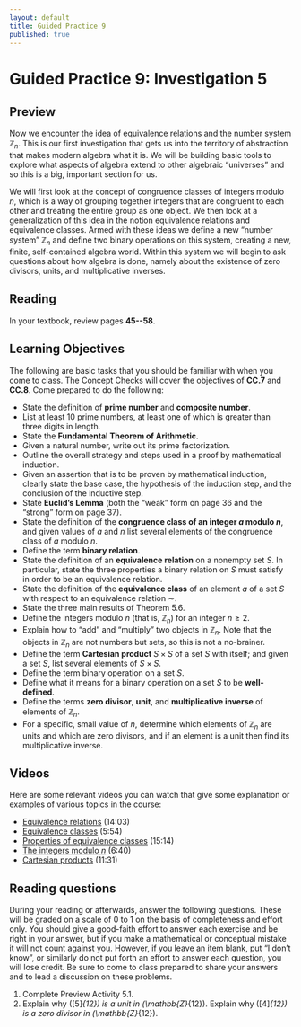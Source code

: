 ```yaml
---
layout: default
title: Guided Practice 9
published: true
---
```



# Guided Practice 9: Investigation 5

## Preview

Now we encounter the idea of equivalence relations and the number system $\mathbb{Z}_n$. This is our first investigation that gets us into the territory of abstraction that makes modern algebra what it is. We will be building basic tools to explore what aspects of algebra extend to other algebraic “universes” and so this is a big, important section for us.

We will first look at the concept of congruence classes of integers modulo $n$, which is a way of grouping together integers that are congruent to each other and treating the entire group as one object. We then look at a generalization of this idea in the notion equivalence relations and equivalence classes. Armed with these ideas we define a new “number system” $\mathbb{Z}_n$ and define two binary operations on this system, creating a new, finite, self-contained algebra world. Within this system we will begin to ask questions about how algebra is done, namely about the existence of zero divisors, units, and multiplicative inverses.

## Reading

In your textbook, review pages __45--58__. 

## Learning Objectives 

The following are basic tasks that you should be familiar with when you come to class. The Concept Checks will cover the objectives of __CC.7__ and __CC.8__. Come prepared to do the following:

+ State the definition of __prime number__ and __composite number__.
+ List at least 10 prime numbers, at least one of which is greater than three digits in length.
+ State the __Fundamental Theorem of Arithmetic__.
+ Given a natural number, write out its prime factorization.
+ Outline the overall strategy and steps used in a proof by mathematical induction.
+ Given an assertion that is to be proven by mathematical induction, clearly state the base case, the hypothesis of the induction step, and the conclusion of the inductive step.
+ State __Euclid’s Lemma__ (both the “weak” form on page 36 and the “strong” form on page 37).
+ State the definition of the __congruence class of an integer $a$ modulo $n$__, and given values of $a$ and $n$ list several elements of the congruence class of  $a$ modulo $n$.
+ Define the term __binary relation__.
+ State the definition of an __equivalence relation__ on a nonempty set $S$. In particular, state the three properties a binary relation on $S$ must satisfy in order to be an equivalence relation.
+ State the definition of the __equivalence class__ of an element $a$ of a set $S$ with respect to an equivalence relation $\sim$.
+ State the three main results of Theorem 5.6.
+ Define the integers modulo $n$ (that is, $\mathbb{Z}_n$) for an integer $n\ge 2$.
+ Explain how to “add” and “multiply” two objects in $\mathbb{Z}_n$. Note that the objects in $\mathbb{Z}_n$ are not numbers but sets, so this is not a no-brainer.
+ Define the term __Cartesian product__ $S\times S$ of a set $S$ with itself; and given a set $S$, list several elements of $S\times S$.
+ Define the term binary operation on a set $S$.
+ Define what it means for a binary operation on a set $S$ to be __well-defined__.
+ Define the terms __zero divisor__, __unit__, and __multiplicative inverse__ of elements of $\mathbb{Z}_n$.
+ For a specific, small value of $n$, determine which elements of $\mathbb{Z}_n$ are units and which are zero divisors, and if an element is a unit then find its multiplicative inverse.

## Videos

Here are some relevant videos you can watch that give some explanation or examples of various topics in the course:

+ [Equivalence relations](http://www.youtube.com/watch?v=JFXgXYCzXB4&list=PL2419488168AE7001&index=100) (14:03)
+ [Equivalence classes](http://www.youtube.com/watch?v=-C6Rnk0W2lE&list=PL2419488168AE7001&index=101) (5:54)
+ [Properties of equivalence classes](http://www.youtube.com/watch?v=92tHXfOAjl4&list=PL2419488168AE7001&index=102) (15:14)
+ [The integers modulo $n$](http://www.youtube.com/watch?v=Tl9Xxdoeg7I&list=PL2419488168AE7001&index=104) (6:40)
+ [Cartesian products](http://www.youtube.com/watch?v=knwM9OWK3oA&list=PL2419488168AE7001&index=75) (11:31)


## Reading questions

During your reading or afterwards, answer the following questions. These will be graded on a scale of 0 to 1 on the basis of completeness and effort only. You should give a good-faith effort to answer each exercise and be right in your answer, but if you make a mathematical or conceptual mistake it will not count against you. However, if you leave an item blank, put “I don’t know”, or similarly do not put forth an effort to answer each question, you will lose credit. Be sure to come to class prepared to share your answers and to lead a discussion on these problems.

1. Complete Preview Activity 5.1.
2. Explain why \([5]_{12}\) is a unit in \(\mathbb{Z}_{12}\). Explain why \([4]_{12}\) is a zero divisor in \(\mathbb{Z}_{12}\).
